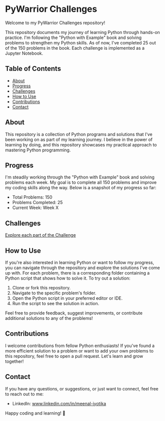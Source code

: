 # PyWarrior Challenges 
Welcome to my PyWarrior Challenges repository! 


This repository documents my journey of learning Python through hands-on practice. I'm following the "Python with Example" book and solving problems to strengthen my Python skills. As of now, I've completed 25 out of the 150 problems in the book. Each challenge is implemented as a Jupyter Notebook.

## Table of Contents

- [About](#about)
- [Progress](#progress)
- [Challenges](.../README.md)
- [How to Use](#how-to-use)
- [Contributions](#contributions)
- [Contact](#contact)

## About

This repository is a collection of Python programs and solutions that I've been working on as part of my learning journey. I believe in the power of learning by doing, and this repository showcases my practical approach to mastering Python programming.

## Progress

I'm steadily working through the "Python with Example" book and solving problems each week. My goal is to complete all 150 problems and improve my coding skills along the way. Below is a snapshot of my progress so far:

- Total Problems: 150
- Problems Completed: 25
- Current Week: Week X

## Challenges


[Explore each part of the Challenge](.../README.md)


## How to Use

If you're also interested in learning Python or want to follow my progress, you can navigate through the repository and explore the solutions I've come up with. For each problem, there is a corresponding folder containing a Python script that shows how to solve it.
To try out a solution:
1. Clone or fork this repository.
2. Navigate to the specific problem's folder.
3. Open the Python script in your preferred editor or IDE.
4. Run the script to see the solution in action.

Feel free to provide feedback, suggest improvements, or contribute additional solutions to any of the problems!

## Contributions

I welcome contributions from fellow Python enthusiasts! If you've found a more efficient solution to a problem or want to add your own problems to this repository, feel free to open a pull request. Let's learn and grow together!

## Contact

If you have any questions, or suggestions, or just want to connect, feel free to reach out to me:

- LinkedIn: www.linkedin.com/in/meenal-jyotika

Happy coding and learning! 🚀


